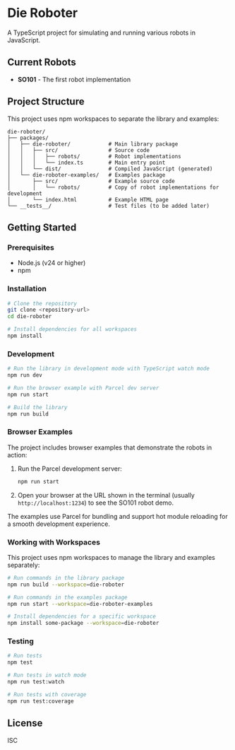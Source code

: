 # Die Roboter

A TypeScript project for simulating and running various robots in JavaScript.

## Current Robots

- **SO101** - The first robot implementation

## Project Structure

This project uses npm workspaces to separate the library and examples:

```
die-roboter/
├── packages/
│   ├── die-roboter/            # Main library package
│   │   ├── src/                # Source code
│   │   │   ├── robots/         # Robot implementations
│   │   │   └── index.ts        # Main entry point
│   │   └── dist/               # Compiled JavaScript (generated)
│   └── die-roboter-examples/   # Examples package
│       ├── src/                # Example source code
│       │   └── robots/         # Copy of robot implementations for development
│       └── index.html          # Example HTML page
└── __tests__/                  # Test files (to be added later)
```

## Getting Started

### Prerequisites

- Node.js (v24 or higher)
- npm

### Installation

```bash
# Clone the repository
git clone <repository-url>
cd die-roboter

# Install dependencies for all workspaces
npm install
```

### Development

```bash
# Run the library in development mode with TypeScript watch mode
npm run dev

# Run the browser example with Parcel dev server
npm run start

# Build the library
npm run build
```

### Browser Examples

The project includes browser examples that demonstrate the robots in action:

1. Run the Parcel development server:
   ```bash
   npm run start
   ```

2. Open your browser at the URL shown in the terminal (usually `http://localhost:1234`) to see the SO101 robot demo.

The examples use Parcel for bundling and support hot module reloading for a smooth development experience.

### Working with Workspaces

This project uses npm workspaces to manage the library and examples separately:

```bash
# Run commands in the library package
npm run build --workspace=die-roboter

# Run commands in the examples package
npm run start --workspace=die-roboter-examples

# Install dependencies for a specific workspace
npm install some-package --workspace=die-roboter
```

### Testing

```bash
# Run tests
npm test

# Run tests in watch mode
npm run test:watch

# Run tests with coverage
npm run test:coverage
```

## License

ISC
